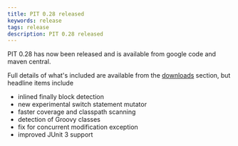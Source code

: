 ```yaml
---
title: PIT 0.28 released
keywords: release
tags: release
description: PIT 0.28 released
---
```


PIT 0.28 has now been released and is available from google code and maven central. <!-- more --> 


Full details of what's included are available from the [downloads](/downloads/) section, but headline items include

* inlined finally block detection 
* new experimental switch statement mutator
* faster coverage and classpath scanning
* detection of Groovy classes
* fix for concurrent modification exception
* improved JUnit 3 support
